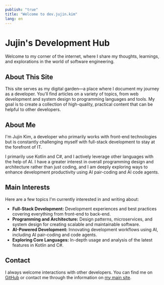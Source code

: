 ```yaml
---
publish: "true"
title: "Welcome to dev.jujin.kim"
lang: en
---
```


# Jujin's Development Hub

Welcome to my corner of the internet, where I share my thoughts, learnings, and explorations in the world of software engineering.

## About This Site

This site serves as my digital garden—a place where I document my journey as a developer. You'll find articles on a variety of topics, from web development and system design to programming languages and tools. My goal is to create a collection of high-quality, practical content that can be helpful to other developers.

## About Me

I'm Jujin Kim, a developer who primarily works with front-end technologies but is constantly challenging myself with full-stack development to stay at the forefront of IT.

I primarily use Kotlin and C#, and I actively leverage other languages with the help of AI. I have a greater interest in overall programming design and architecture rather than just coding, and I am deeply exploring ways to enhance development productivity using AI pair-coding and AI code agents.

## Main Interests

Here are a few topics I'm currently interested in and writing about:

- **Full-Stack Development:** Development experiences and best practices covering everything from front-end to back-end.
- **Programming and Architecture:** Design patterns, microservices, and system design for creating scalable and maintainable software.
- **AI-Powered Development:** Innovating development workflows using AI, including AI pair-coding and code agents.
- **Exploring Core Languages:** In-depth usage and analysis of the latest features in Kotlin and C#.

## Contact

I always welcome interactions with other developers. You can find me on [GitHub](https://github.com/jujinkim) or contact me through the information on [my main site](https://jujin.kim).
